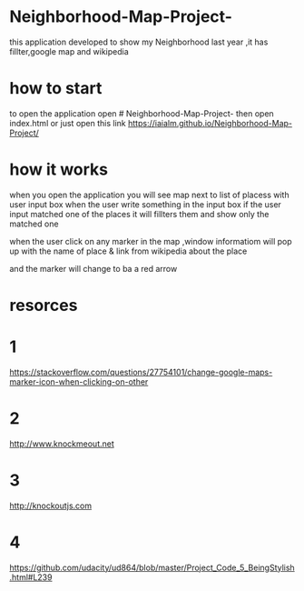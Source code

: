 # Neighborhood-Map-Project-
this application developed to show my Neighborhood last year ,it has fillter,google map and wikipedia 


# how to start 
to open the application open # Neighborhood-Map-Project- then open index.html 
or just open this link 
https://iaialm.github.io/Neighborhood-Map-Project/ 




# how it works
when you open the application you will see map next to list of placess with user input box
when the user write something in the input box if the user input matched one of the places it will fillters them and show only the matched one 

when the user click on any marker in the map ,window informatiom will pop up with the name of place & link from wikipedia about the place 

and the marker will change to ba a red arrow 





# resorces 
# 1 
https://stackoverflow.com/questions/27754101/change-google-maps-marker-icon-when-clicking-on-other
# 2
http://www.knockmeout.net
# 3
http://knockoutjs.com
# 4 
https://github.com/udacity/ud864/blob/master/Project_Code_5_BeingStylish.html#L239
